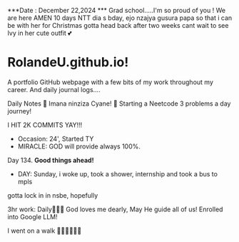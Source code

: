 ***Date : December 22,2024 *** Grad school.....I'm so proud of you !  We are here AMEN
10 days NTT dia s bday, ejo nzajya gusura papa so that i can be with her for Christmas gotta head back after two weeks cant wait to see Ivy in her cute outfit 💕
# RolandeU.github.io!

A portfolio GitHub webpage with a few bits of my work throughout my career. And daily journal logs....


Daily Notes
💚 Imana ninziza Cyane! 
💚 Starting a Neetcode 3 problems a day journey!

I HIT 2K COMMITS YAY!!!

- Occasion: 24', Started TY 
- MIRACLE: GOD will provide always 100%.

Day 134. **Good things ahead!** 
- DAY: Sunday, i woke up, took a shower, internship and took a bus to mpls

gotta lock in in nsbe, hopefully 

3hr work: Daily💚💚💚
God loves me dearly, May He guide all of  us!
Enrolled into Google LLM! 

I went on a walk 💚💚💚💚💚💚
